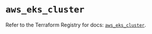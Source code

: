 # `aws_eks_cluster`

Refer to the Terraform Registry for docs: [`aws_eks_cluster`](https://registry.terraform.io/providers/hashicorp/aws/6.0.0/docs/resources/eks_cluster).
